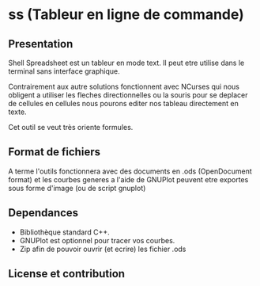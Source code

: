 # ss (Tableur en ligne de commande)

## Presentation
Shell Spreadsheet est un tableur en mode text.
Il peut etre utilise dans le terminal sans interface graphique.

Contrairement aux autre solutions fonctionnent avec NCurses qui nous obligent
a utiliser les fleches directionnelles ou la souris pour se deplacer de cellules
en cellules nous pourons editer nos tableau directement en texte.

Cet outil se veut très oriente formules.

## Format de fichiers
A terme l'outils fonctionnera avec des documents en .ods (OpenDocument format)
et les courbes generes a l'aide de GNUPlot peuvent etre exportes sous forme
d'image (ou de script gnuplot)

## Dependances
* Bibliothèque standard C++.
* GNUPlot est optionnel pour tracer vos courbes.
* Zip afin de pouvoir ouvrir (et ecrire) les fichier .ods

## License et contribution

